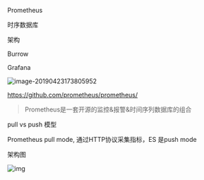 Prometheus

时序数据库

架构

Burrow

Grafana



![image-20190423173805952](http://limbo.oss-cn-beijing.aliyuncs.com/2019-04-23-093806.png)

<https://github.com/prometheus/prometheus/>

> Prometheus是一套开源的监控&报警&时间序列数据库的组合

pull vs push 模型

Prometheus pull mode, 通过HTTP协议采集指标，ES 是push mode

架构图

![img](https://prometheus.io/assets/architecture.svg)

